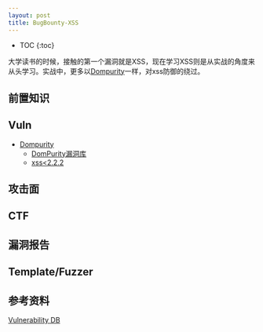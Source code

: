 ```yaml
---
layout: post
title: BugBounty-XSS
---
```


* TOC
{:toc}

大学读书的时候，接触的第一个漏洞就是XSS，现在学习XSS则是从实战的角度来从头学习。实战中，更多以[Dompurity](https://github.com/cure53/DOMPurify)一样，对xss防御的绕过。

## 前置知识

## Vuln

+ [Dompurity](https://github.com/cure53/DOMPurify)
  + [DomPurity漏洞库](https://snyk.io/vuln/npm:dompurify)
  + [xss<2.2.2](https://vovohelo.medium.com/from-svg-and-back-yet-another-mutation-xss-via-namespace-confusion-for-dompurify-2-2-2-bypass-5d9ae8b1878f)

## 攻击面

## CTF

## 漏洞报告

## Template/Fuzzer

## 参考资料

[Vulnerability DB](https://snyk.io/vuln/)
